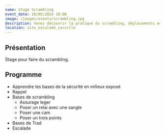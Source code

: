 ```yaml
---
name: Stage Scrambling
event_date: 18/05/2024 10:00
image: /images/events/scrambling.jpg
description: Venez découvrir la pratique du scrambling, déplacements en environment exposé. Weekend scrambling, rappel, escalade, noeuds et équipements, sécurité en millieux exposé.
location: site_escalade_carville
---
```


## Présentation

Stage pour faire du scrambling.

## Programme

- Apprendre les bases de la sécurité en milieux exposé
- Rappel
- Bases de scrambling
    - Assurage leger
    - Poser un relai avec une sangle
    - Poser une cam
    - Poser un trois points
- Bases de Trad
- Escalade

